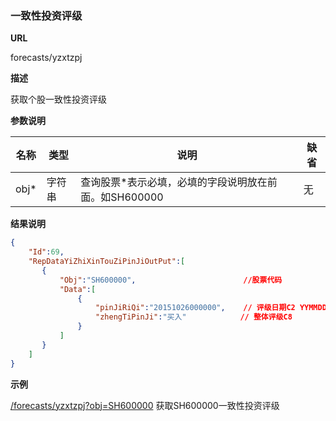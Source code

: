 
### 一致性投资评级

**URL**

forecasts/yzxtzpj

**描述**

获取个股一致性投资评级

**参数说明**


|名称|类型|说明|缺省|
| -------- | -------- | -------- | -------- |
|obj\*|字符串|查询股票\*表示必填，必填的字段说明放在前面。如SH600000|无|


**结果说明**

```json
{
    "Id":69,
    "RepDataYiZhiXinTouZiPinJiOutPut":[
       {
           "Obj":"SH600000",                        //股票代码
           "Data":[
               {
                   "pinJiRiQi":"20151026000000",    // 评级日期C2 YYMMDDhhmmss
                   "zhengTiPinJi":"买入"            // 整体评级C8
               }
           ]
       }
    ]
}

```

**示例**

[/forecasts/yzxtzpj?obj=SH600000]($APIHOST$/forecasts/yzxtzpj?obj=SH600000)
获取SH600000一致性投资评级
